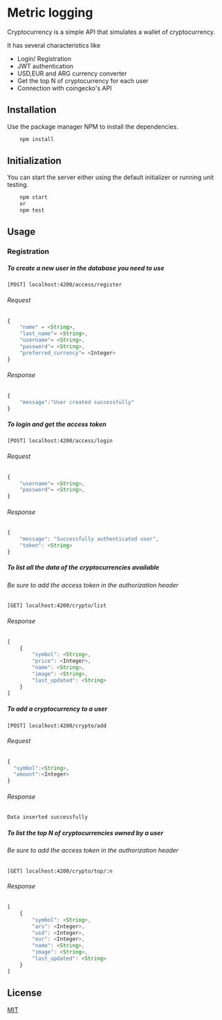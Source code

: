# Metric logging

Cryptocurrency is a simple API that simulates a wallet of cryptocurrency.

It has several characteristics like 

* Login/ Registration
* JWT authentication
* USD,EUR and ARG currency converter
* Get the top N of cryptocurrency for each user
* Connection with coingecko's API

## Installation

Use the package manager NPM to install the dependencies.

```bash
    npm install
```

## Initialization

You can start the server either using the default initializer or running unit testing.

```bash
    npm start 
    or
    npm test
```

## Usage
### Registration
##### To create a new user in the database you need to use
```curl
[POST] localhost:4200/access/register
```
###### Request
```javascript
{
    "name" = <String>,
    "last_name"= <String>,
    "username"= <String>,
    "password"= <String>,
    "preferred_currency"= <Integer>
}
```
###### Response

```javascript
{
    "message":"User created successfully"    
}
```

##### To login and get the access token
```curl
[POST] localhost:4200/access/login
```
###### Request
```javascript
{
    "username"= <String>,
    "password"= <String>,
}
```
###### Response

```javascript
{
    "message": "Successfully authenticated user",
    "token": <String>
}
```

##### To list all the data of the cryptocurrencies available
###### Be sure to add the access token in the authorization header 
```curl
[GET] localhost:4200/crypto/list
```
###### Response

```javascript
[
    {
        "symbol": <String>,
        "price": <Integer>,
        "name": <String>,
        "image": <String>,
        "last_updated": <String>
    }
]
```

##### To add a cryptocurrency to a user
```curl
[POST] localhost:4200/crypto/add
```
###### Request
```javascript
{
  "symbol":<String>,
  "amount":<Integer>
}
```
###### Response

```javascript
Data inserted successfully
```

##### To list the top N of cryptocurrencies owned by a user
###### Be sure to add the access token in the authorization header 
```curl
[GET] localhost:4200/crypto/top/:n
```
###### Response

```javascript
[
    {
        "symbol": <String>,
        "ars": <Integer>,
        "usd": <Integer>,
        "eur": <Integer>,
        "name": <String>,
        "image": <String>,
        "last_updated": <String>
    }
]
```

## License
[MIT](https://choosealicense.com/licenses/mit/)